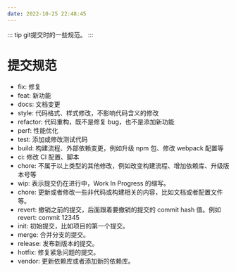 ```yaml
---
date: 2022-10-25 22:48:45
---
```

::: tip
git提交时的一些规范。
:::

# 提交规范
- fix: 修复
- feat: 新功能
- docs: 文档变更
- style: 代码格式、样式修改，不影响代码含义的修改
- refactor: 代码重构，既不是修复 bug，也不是添加新功能
- perf: 性能优化
- test: 添加或修改测试代码
- build: 构建流程、外部依赖变更，例如升级 npm 包、修改 webpack 配置等
- ci: 修改 CI 配置、脚本
- chore: 不属于以上类型的其他修改，例如改变构建流程、增加依赖库、升级版本号等
- wip: 表示提交仍在进行中，Work In Progress 的缩写。
- chore: 更新或者修改一些非代码或构建相关的内容，比如文档或者配置文件等。
- revert: 撤销之前的提交，后面跟着要撤销的提交的 commit hash 值。例如 revert: commit 12345
- init: 初始提交，比如项目的第一个提交。
- merge: 合并分支的提交。
- release: 发布新版本的提交。
- hotfix: 修复紧急问题的提交。
- vendor: 更新依赖库或者添加新的依赖库。